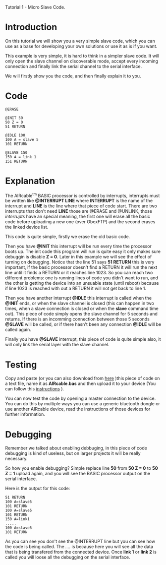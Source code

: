 Tutorial 1 - Micro Slave Code.

# Introduction #

On this tutorial we will show you a very simple slave code, which you can use as a base for developing your own solutions or use it as is if you want.

This example is very simple, it is hard to think in a simpler slave code. It will only open the slave channel on discoverable mode, accept every incoming connection and finally link the serial channel to the serial interface.

We will firstly show you the code, and then finally explain it to you.

# Code #
```
@ERASE

@INIT 50
50 Z = 0
51 RETURN

@IDLE 100
100 A = slave 5
101 RETURN

@SLAVE 150
150 A = link 1
151 RETURN

```

# Explanation #
The AIRcable<sup>tm</sup> BASIC processor is controlled by interrupts, interrupts must be written like **@INTERRUPT LINE** where **INTERRUPT** is the name of the interrupt and **LINE** is the line where that piece of code start. There are two interrupts that don't need **LINE** those are @ERASE and @UNLINK, those _interrupts_ have an special meaning, the first one will erase all the basic code before uploading a new one (over ObexFTP) and the second erases the linked device list.

This code is quite simple, firstly we erase the old basic code.

Then you have **@INIT** this interrupt will be run every time the processor boots up. The init code this program will run is quite easy it only makes sure debuggin is disable **Z = 0**. Later in this example we will see the effect of turning on debugging. Notice that the line 51 says **51 RETURN** this is very important, if the basic processor doesn't find a RETURN it will run the next line until it finds a RETURN or it reaches line 1023. So you can reach two different problems: one is running lines of code you didn't want to run, and the other is getting the device into an unsuable state (until reboot) because if line 1023 is reached with out a RETURN it will not get back to line 1.

Then you have another interrupt **@IDLE** this interrupt is called when the **@INIT** ends, or when the slave channel is closed (this can happen in two times, when a slave connection is closed or when the **slave** command time out). This piece of code simply opens the slave channel for 5 seconds and returns. If there is an incomming connection between those 5 seconds **@SLAVE** will be called, or if there hasn't been any connection **@IDLE** will be called again.

Finally you have **@SLAVE** interrupt, this piece of code is quite simple also, it will only link the serial layer with the slave channel.

# Testing #
Copy and paste (or you can also download from [here](http://aircable.googlecode.com/svn/examples/micro_slave/AIRcable.bas) )this piece of code on a text file, name it as **AIRcable.bas** and then upload it to your device (You can follow this [instructions](http://docs.google.com/View?docid=dcvjvpkp_33f2r232) ).

You can now test the code by opening a master connection to the device. You can do this by multiple ways you can use a generic bluetooth dongle or use another AIRcable device, read the instructions of those devices for further information.

# Debugging #
Remember we talked about enabling debbuging, in this piece of code debugging is kind of useless, but on larger projects it will be really necessary.

So how you enable debugging? Simple replace line **50** from **50 Z = 0** to **50 Z = 1** upload again, and you will see the BASIC processor output on the serial interface.

Here is the output for this code:

```
51 RETURN
100 A=slave5
101 RETURN
100 A=slave5
101 RETURN
150 A=link1
.....
100 A=slave5
101 RETURN
```

As you can see you don't see the @INTERRUPT line but you can see how the code is being called. The _...._ is because here you will see all the data that is being transfered from the connected device. Once **link 1** or **link 2** is called you will loose all the debugging on the serial interface.

